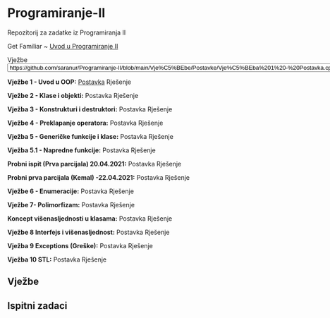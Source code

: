 # Programiranje-II

Repozitorij za zadatke iz Programiranja II

Get Familiar ~ [Uvod u Programiranje II](https://github.com/saranur/Programiranje-II/blob/main/Uvod%20u%20Programiranje%20II.md)

<form>  
<label> Vježbe </label>  
<select>  
<option value = "Vježbe 1"> https://github.com/saranur/Programiranje-II/blob/main/Vje%C5%BEbe/Postavke/Vje%C5%BEba%201%20-%20Postavka.cpp   
</option>  
<option value = "Vježba 2"> Mercedes   
</option>  
<option value = "Audi"> Audi  
</option>  
<option value = "Skoda"> Skoda  
</option>  
</select>  
</form>  


   
**Vježbe 1 - Uvod u OOP:** [Postavka](https://github.com/saranur/Programiranje-II/blob/main/Vje%C5%BEbe/Postavke/Vje%C5%BEba%201%20-%20Postavka.cpp)  Rješenje

**Vježbe 2 - Klase i objekti:** Postavka  Rješenje

**Vježba 3 - Konstrukturi i destruktori:** Postavka  Rješenje 

**Vježbe 4 - Preklapanje operatora:** Postavka  Rješenje

**Vježba 5 - Generičke funkcije i klase:** Postavka  Rješenje

**Vježba 5.1 - Napredne funkcije:** Postavka  Rješenje 

**Probni ispit (Prva parcijala) 20.04.2021:** Postavka  Rješenje

**Probni prva parcijala (Kemal) -22.04.2021:** Postavka  Rješenje

**Vježbe 6 - Enumeracije:** Postavka  Rješenje

**Vježbe 7- Polimorfizam:** Postavka  Rješenje

**Koncept višenasljednosti u klasama:** Postavka  Rješenje

**Vježbe 8 Interfejs i višenasljednost:** Postavka  Rješenje

**Vježba 9 Exceptions (Greške):** Postavka  Rješenje

**Vježba 10 STL:** Postavka  Rješenje 



## **Vježbe**


## Ispitni zadaci

